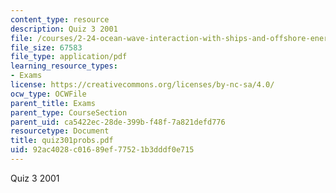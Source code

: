 ```yaml
---
content_type: resource
description: Quiz 3 2001
file: /courses/2-24-ocean-wave-interaction-with-ships-and-offshore-energy-systems-13-022-spring-2002/92ac4028c01689ef77521b3dddf0e715_quiz301probs.pdf
file_size: 67583
file_type: application/pdf
learning_resource_types:
- Exams
license: https://creativecommons.org/licenses/by-nc-sa/4.0/
ocw_type: OCWFile
parent_title: Exams
parent_type: CourseSection
parent_uid: ca5422ec-28de-399b-f48f-7a821defd776
resourcetype: Document
title: quiz301probs.pdf
uid: 92ac4028-c016-89ef-7752-1b3dddf0e715
---
```

Quiz 3 2001